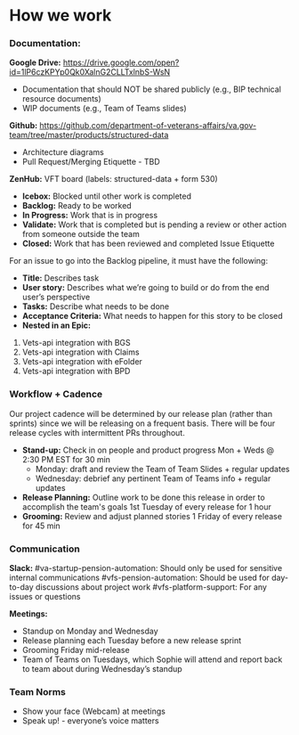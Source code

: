 # How we work

### Documentation:
**Google Drive:** https://drive.google.com/open?id=1lP6czKPYp0Qk0XalnG2CLLTxlnbS-WsN 
- Documentation that should NOT be shared publicly (e.g., BIP technical resource documents)
- WIP documents (e.g., Team of Teams slides)

**Github:** https://github.com/department-of-veterans-affairs/va.gov-team/tree/master/products/structured-data
- Architecture diagrams
- Pull Request/Merging Etiquette - TBD

**ZenHub:** VFT board (labels: structured-data + form 530)
- **Icebox:** Blocked until other work is completed
- **Backlog:** Ready to be worked
- **In Progress:** Work that is in progress
- **Validate:** Work that is completed but is pending a review or other action from someone outside the team
- **Closed:** Work that has been reviewed and completed
Issue Etiquette

For an issue to go into the Backlog pipeline, it must have the following:
- **Title:** Describes task
- **User story:** Describes what we’re going to build or do from the end user’s perspective
- **Tasks:** Describe what needs to be done
- **Acceptance Criteria:** What needs to happen for this story to be closed
- **Nested in an Epic:**
 1. Vets-api integration with BGS
  2. Vets-api integration with Claims
  3. Vets-api integration with eFolder
  4. Vets-api integration with BPD
 
### Workflow + Cadence
Our project cadence will be determined by our release plan (rather than sprints) since we will be releasing on a frequent basis. There will be four release cycles with intermittent PRs throughout.

- **Stand-up:** Check in on people and product progress
Mon + Weds @ 2:30 PM EST for 30 min
  - Monday: draft and review the Team of Team Slides + regular updates
  - Wednesday: debrief any pertinent Team of Teams info + regular updates
- **Release Planning:** Outline work to be done this release in order to accomplish the team's goals
1st Tuesday of every release for 1 hour
- **Grooming:** Review and adjust planned stories
1 Friday of every release for 45 min

### Communication
**Slack:**
#va-startup-pension-automation: Should only be used for sensitive internal communications
#vfs-pension-automation: Should be used for day-to-day discussions about project work
#vfs-platform-support: For any issues or questions

**Meetings:**
- Standup on Monday and Wednesday
- Release planning each Tuesday before a new release sprint
- Grooming Friday mid-release
- Team of Teams on Tuesdays, which Sophie will attend and report back to team about during Wednesday’s standup

### Team Norms
- Show your face (Webcam) at meetings
- Speak up! - everyone’s voice matters
 

